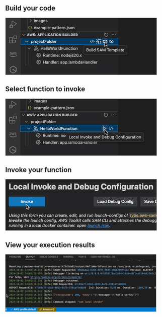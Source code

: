 <h2 id="build-your-code">Build your code</h2>
<img src="InnerLoopResource/walkthrough-local-1.jpg" alt="clicking build icon in AppBuilder sidebar on project node">
<br>
<h2 id="select-function-to-invoke">Select function to invoke</h2>
<img src="InnerLoopResource/walkthrough-local-2.jpg" alt="clicking invoke function icon in AppBuilder sidebar on Lambda function node">
<br>
<h2 id="invoke-your-function">Invoke your function</h2>
<img src="InnerLoopResource/walkthrough-local-3.jpg" alt="clicking invoke function button in local invoke webview">
<br>
<h2 id="view-your-execution-results">View your execution results</h2>
<img src="InnerLoopResource/walkthrough-local-4.jpg" alt="View your execution results in the output panel">
